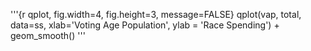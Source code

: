 '''{r qplot, fig.width=4, fig.height=3, message=FALSE} qplot(vap, total,
data=ss, xlab='Voting Age Population', ylab = 'Race Spending') +
geom\_smooth() '''
